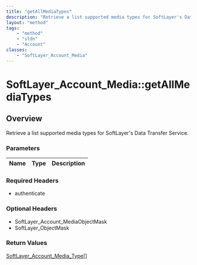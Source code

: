 ```yaml
---
title: "getAllMediaTypes"
description: "Retrieve a list supported media types for SoftLayer's Data Transfer Service."
layout: "method"
tags:
    - "method"
    - "sldn"
    - "Account"
classes:
    - "SoftLayer_Account_Media"
---
```

# SoftLayer_Account_Media::getAllMediaTypes
## Overview 
Retrieve a list supported media types for SoftLayer's Data Transfer Service.

### Parameters 
|Name | Type | Description |
| --- | --- | --- |


### Required Headers
* authenticate

### Optional Headers
* SoftLayer_Account_MediaObjectMask
* SoftLayer_ObjectMask

### Return Values
<a href='/reference/datatypes/SoftLayer_Account_Media_Type'>SoftLayer_Account_Media_Type[] </a>

